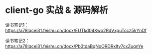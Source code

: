 # client-go 实战 & 源码解析
读书笔记1：https://a78lqcei31.feishu.cn/docx/EUTkd04Kwo2RdVxguTccz5kYnDf

读书笔记2：https://a78lqcei31.feishu.cn/docx/Pb3tdaBqNoORDRxltv7cxZuqnYe

